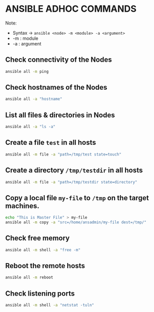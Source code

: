 # ANSIBLE ADHOC COMMANDS
Note:
* Syntax -> `ansible <node> -m <module> -a <argument>`
* -m : module
* -a : argument

## Check connectivity of the Nodes
```sh
ansible all -m ping              
```

## Check hostnames of the Nodes
```sh
ansible all -a "hostname"            
```

## List all files & directories in Nodes
```sh
ansible all -a "ls -a"               
```
## Create a file `test` in all hosts
```sh
ansible all -m file -a "path=/tmp/test state=touch"
```
## Create a directory `/tmp/testdir` in all hosts
```sh
ansible all -m file -a "path=/tmp/testdir state=directory"
```
## Copy a local file `my-file` to `/tmp` on the target machines.
```sh
echo "This is Master File" > my-file
ansible all -m copy -a "src=/home/ansadmin/my-file dest=/tmp/"
```
## Check free memory
```sh
ansible all -m shell -a "free -m"
```
## Reboot the remote hosts
```sh
ansible all -m reboot
```
## Check listening ports
```sh
ansible all -m shell -a "netstat -tuln"
```
